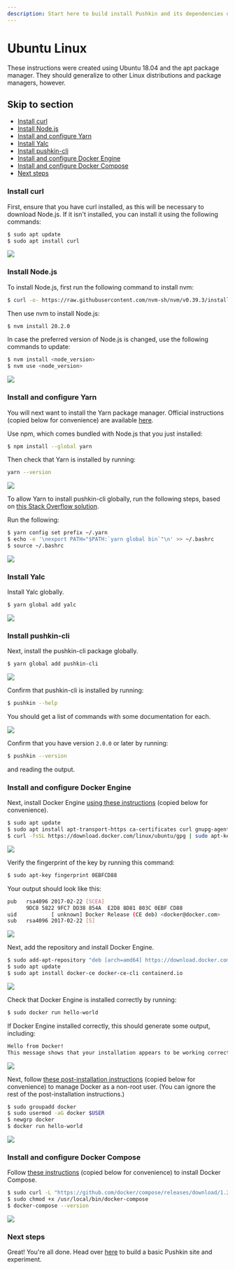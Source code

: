```yaml
---
description: Start here to build install Pushkin and its dependencies on Ubuntu Linux.
---
```


# Ubuntu Linux

These instructions were created using Ubuntu 18.04 and the apt package manager. They should generalize to other Linux distributions and package managers, however.

## Skip to section

* [Install curl](ubuntu-install.md#install-curl)
* [Install Node.js](ubuntu-install.md#install-nodejs)
* [Install and configure Yarn](ubuntu-install.md#install-and-configure-yarn)
* [Install Yalc](ubuntu-install.md#install-yalc)
* [Install pushkin-cli](ubuntu-install.md#install-pushkin-cli)
* [Install and configure Docker Engine](ubuntu-install.md#install-and-configure-docker-engine)
* [Install and configure Docker Compose](ubuntu-install.md#install-and-configure-docker-compose)
* [Next steps](ubuntu-install.md#next-steps)

### Install curl

First, ensure that you have curl installed, as this will be necessary to download Node.js. If it isn't installed, you can install it using the following commands:

```bash
$ sudo apt update
$ sudo apt install curl
```

![](../../.gitbook/assets/ubuntu1%20%281%29.gif)

### Install Node.js

To install Node.js, first run the following command to install nvm:

```bash
$ curl -o- https://raw.githubusercontent.com/nvm-sh/nvm/v0.39.3/install.sh | bash
```

Then use nvm to install Node.js:

```bash
$ nvm install 20.2.0
```

In case the preferred version of Node.js is changed, use the following commands to update:

```bash
$ nvm install <node_version>
$ nvm use <node_version>
```

![](../../.gitbook/assets/ubuntu2%20%281%29.gif)

### Install and configure Yarn

You will next want to install the Yarn package manager. Official instructions \(copied below for convenience\) are available [here](https://classic.yarnpkg.com/en/docs/install/#debian-stable).

Use npm, which comes bundled with Node.js that you just installed:
```bash
$ npm install --global yarn
```

Then check that Yarn is installed by running:
```bash
yarn --version
```

![](../../.gitbook/assets/ubuntu3%20%281%29.gif)

To allow Yarn to install pushkin-cli globally, run the following steps, based on [this Stack Overflow solution](https://stackoverflow.com/questions/40317578/yarn-global-command-not-working/53879534#53879534).

Run the following:

```bash
$ yarn config set prefix ~/.yarn
$ echo -e '\nexport PATH="$PATH:`yarn global bin`"\n' >> ~/.bashrc
$ source ~/.bashrc
```

![](../../.gitbook/assets/ubuntu4%20%281%29.gif)

### Install Yalc

Install Yalc globally.

```bash
$ yarn global add yalc
```

![](https://github.com/pushkin-consortium/pushkin/tree/ed8e59c86dfdd71e3662583683010b92cb95b39d/docs-gitbook/.gitbook/assets/ubuntu13.gif)

### Install pushkin-cli

Next, install the pushkin-cli package globally.

```bash
$ yarn global add pushkin-cli
```

![](../../.gitbook/assets/ubuntu5%20%281%29.gif)

Confirm that pushkin-cli is installed by running:

```bash
$ pushkin --help
```

You should get a list of commands with some documentation for each.

![](../../.gitbook/assets/ubuntu6%20%281%29.gif)

Confirm that you have version `2.0.0` or later by running:

```bash
$ pushkin --version
```

and reading the output.

### Install and configure Docker Engine

Next, install Docker Engine [using these instructions](https://docs.docker.com/engine/install/ubuntu/) \(copied below for convenience\).

```bash
$ sudo apt update
$ sudo apt install apt-transport-https ca-certificates curl gnupg-agent software-properties-common
$ curl -fsSL https://download.docker.com/linux/ubuntu/gpg | sudo apt-key add -
```

![](../../.gitbook/assets/ubuntu7%20%281%29.gif)

Verify the fingerprint of the key by running this command:

```bash
$ sudo apt-key fingerprint 0EBFCD88
```

Your output should look like this:

```bash
pub   rsa4096 2017-02-22 [SCEA]
      9DC8 5822 9FC7 DD38 854A  E2D8 8D81 803C 0EBF CD88
uid           [ unknown] Docker Release (CE deb) <docker@docker.com>
sub   rsa4096 2017-02-22 [S]
```

![](../../.gitbook/assets/ubuntu8%20%281%29.gif)

Next, add the repository and install Docker Engine.

```bash
$ sudo add-apt-repository "deb [arch=amd64] https://download.docker.com/linux/ubuntu $(lsb_release -cs) stable"
$ sudo apt update
$ sudo apt install docker-ce docker-ce-cli containerd.io
```

![](../../.gitbook/assets/ubuntu9%20%281%29.gif)

Check that Docker Engine is installed correctly by running:

```bash
$ sudo docker run hello-world
```

If Docker Engine installed correctly, this should generate some output, including:

```bash
Hello from Docker!
This message shows that your installation appears to be working correctly.
```

![](../../.gitbook/assets/ubuntu10%20%281%29.gif)

Next, follow [these post-installation instructions](https://docs.docker.com/engine/install/linux-postinstall/#manage-docker-as-a-non-root-user) \(copied below for convenience\) to manage Docker as a non-root user. \(You can ignore the rest of the post-installation instructions.\)

```bash
$ sudo groupadd docker
$ sudo usermod -aG docker $USER
$ newgrp docker 
$ docker run hello-world
```

![](../../.gitbook/assets/ubuntu11%20%281%29.gif)

### Install and configure Docker Compose

Follow [these instructions](https://docs.docker.com/compose/install/#install-compose-on-linux-systems) \(copied below for convenience\) to install Docker Compose.

```bash
$ sudo curl -L "https://github.com/docker/compose/releases/download/1.26.2/docker-compose-$(uname -s)-$(uname -m)" -o /usr/local/bin/docker-compose
$ sudo chmod +x /usr/local/bin/docker-compose
$ docker-compose --version
```

![](../../.gitbook/assets/ubuntu12%20%281%29.gif)

### Next steps

Great! You're all done. Head over [here](../quickstart/) to build a basic Pushkin site and experiment.

